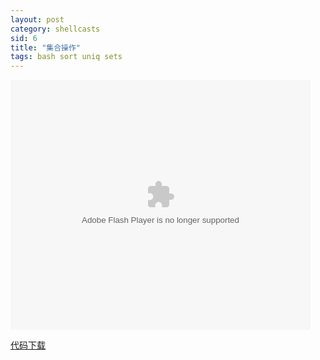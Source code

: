 ```yaml
---
layout: post
category: shellcasts
sid: 6
title: "集合操作"
tags: bash sort uniq sets
---
```


<embed src="http://player.youku.com/player.php/sid/XODA4NDYzMDU2/v.swf" allowFullScreen="true" quality="high" width="480" height="400" align="middle" allowScriptAccess="always" type="application/x-shockwave-flash"></embed>

<a href="https://gitcafe.com/richard-ma/shellcasts/tree/master/00006-sets" target="_blank">代码下载</a>
